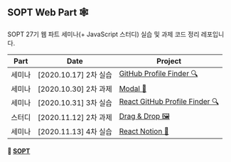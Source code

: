 ## SOPT Web Part 🕸

SOPT 27기 웹 파트 세미나(+ JavaScript 스터디) 실습 및 과제 코드 정리 레포입니다.

| Part | Date | Project |
| --- | --- | --- |
| 세미나 | [2020.10.17] 2차 실습 | [GitHub Profile Finder 🔍](https://github.com/mnxmnz/SOPT-Web-Part/tree/master/Github-Profile-Finder) |
| 세미나 | [2020.10.30] 2차 과제 | [Modal 🔳](https://github.com/mnxmnz/SOPT-Web-Part/tree/master/Modal) |
| 세미나 | [2020.10.31] 3차 실습 | [React GitHub Profile Finder 🔍](https://github.com/mnxmnz/SOPT-Web-Part/tree/master/React-Github-Profile-Finder) 
| 스터디 | [2020.11.12] 2차 과제 | [Drag & Drop 🖼](https://github.com/mnxmnz/SOPT-Web-Part/tree/master/DragDrop) |
| 세미나 | [2020.11.13] 4차 실습 | [React Notion 📝](https://github.com/mnxmnz/SOPT-Web-Part/tree/master/React-Notion) |

#### 🔗 [SOPT](http://sopt.org/wp/)